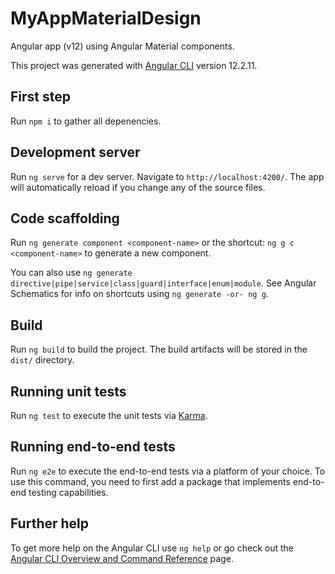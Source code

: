 # MyAppMaterialDesign

Angular app (v12) using Angular Material components.

This project was generated with [Angular CLI](https://github.com/angular/angular-cli) version 12.2.11.

## First step

Run `npm i` to gather all depenencies.

## Development server

Run `ng serve` for a dev server. Navigate to `http://localhost:4200/`. The app will automatically reload if you change any of the source files.

## Code scaffolding

Run `ng generate component <component-name>` or the shortcut: `ng g c <component-name>` to generate a new component. 

You can also use `ng generate directive|pipe|service|class|guard|interface|enum|module`. See Angular Schematics for info on shortcuts using `ng generate -or- ng g`. 

## Build

Run `ng build` to build the project. The build artifacts will be stored in the `dist/` directory.

## Running unit tests

Run `ng test` to execute the unit tests via [Karma](https://karma-runner.github.io).

## Running end-to-end tests

Run `ng e2e` to execute the end-to-end tests via a platform of your choice. To use this command, you need to first add a package that implements end-to-end testing capabilities.

## Further help

To get more help on the Angular CLI use `ng help` or go check out the [Angular CLI Overview and Command Reference](https://angular.io/cli) page.
